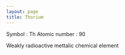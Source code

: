 ```yaml
---
layout: page
title: Thorium
---
```



Symbol : Th
Atomic number : 90

Weakly radioactive mettalic chemical element
